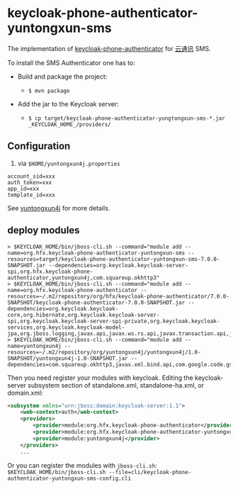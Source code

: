 # keycloak-phone-authenticator-yuntongxun-sms

The implementation of [keycloak-phone-authenticator](https://github.com/FX-HAO/keycloak-phone-authenticator) for 
[云通讯](http://www.yuntongxun.com/doc.html) SMS.

To install the SMS Authenticator one has to:

* Build and package the project:
  * `$ mvn package`

* Add the jar to the Keycloak server:
  * `$ cp target/keycloak-phone-authenticator-yungtongxun-sms-*.jar _KEYCLOAK_HOME_/providers/`

## Configuration

1. via `$HOME/yuntongxun4j.properties`  

```
account_sid=xxx
auth_token=xxx
app_id=xxx
template_id=xxx
```

See [yuntongxun4j](https://github.com/FX-HAO/yuntongxun4j) for more details.

## deploy modules

```
> $KEYCLOAK_HOME/bin/jboss-cli.sh --command="module add --name=org.hfx.keycloak-phone-authenticator-yuntongxun-sms --resources=target/keycloak-phone-authenticator-yuntongxun-sms-7.0.0-SNAPSHOT.jar --dependencies=org.keycloak.keycloak-server-spi,org.hfx.keycloak-phone-authenticator,yuntongxun4j,com.squareup.okhttp3"
> $KEYCLOAK_HOME/bin/jboss-cli.sh --command="module add --name=org.hfx.keycloak-phone-authenticator --resources=~/.m2/repository/org/hfx/keycloak-phone-authenticator/7.0.0-SNAPSHOT/keycloak-phone-authenticator-7.0.0-SNAPSHOT.jar --dependencies=org.keycloak.keycloak-core,org.hibernate,org.keycloak.keycloak-server-spi,org.keycloak.keycloak-server-spi-private,org.keycloak.keycloak-services,org.keycloak.keycloak-model-jpa,org.jboss.logging,javax.api,javax.ws.rs.api,javax.transaction.api,javax.persistence.api"
> $KEYCLOAK_HOME/bin/jboss-cli.sh --command="module add --name=yuntongxun4j --resources=~/.m2/repository/org/yuntongxun4j/yuntongxun4j/1.0-SNAPSHOT/yuntongxun4j-1.0-SNAPSHOT.jar --dependencies=com.squareup.okhttp3,javax.xml.bind.api,com.google.code.gson"
```

Then you need register your modules with keycloak. Editing the keycloak-server subsystem section of standalone.xml, standalone-ha.xml, or domain.xml:

```xml
<subsystem xmlns="urn:jboss:domain:keycloak-server:1.1">
    <web-context>auth</web-context>
    <providers>
        <provider>module:org.hfx.keycloak-phone-authenticator</provider>
        <provider>module:org.hfx.keycloak-phone-authenticator-yuntongxun-sms</provider>
        <provider>module:yuntongxun4j</provider>
    </providers>
    ...
```

Or you can register the modules with `jboss-cli.sh`: `$KEYCLOAK_HOME/bin/jboss-cli.sh --file=cli/keycloak-phone-authenticator-yuntongxun-sms-config.cli `
